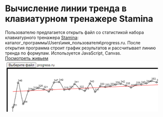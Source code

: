 # Вычисление линии тренда в клавиатурном тренажере Stamina

Пользователю предлагается открыть файл со статистикой набора клавиатурного тренажера <a href="https://stamina.ru/" target="_blank">Stamina</a>: каталог_программы\Users\имя_пользователя\progress.ru. После открытия программа строит график результатов и рассчитывает линию тренда по формулам. Используется JavaScript, Canvas.
<br/>
<a href="http://goshanoob.eu5.org/javascript-examples/%D0%92%D1%8B%D1%87%D0%B8%D1%81%D0%BB%D0%B5%D0%BD%D0%B8%D0%B5%20%D0%BB%D0%B8%D0%BD%D0%B8%D0%B8%20%D1%82%D1%80%D0%B5%D0%BD%D0%B4%D0%B0/trendLine.html" target="_blank">Посмотреть живьем</a>
<br/>
<img src="img.png" />